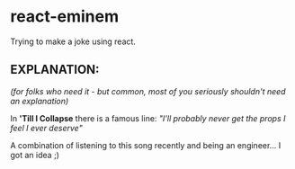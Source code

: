 # react-eminem

Trying to make a joke using react.

## EXPLANATION: 

*(for folks who need it - but common, most of you seriously shouldn't need an explanation)*

In **'Till I Collapse** there is a famous line: *"I'll probably never get the props I feel I ever deserve"*

A combination of listening to this song recently and being an engineer... I got an idea ;)
